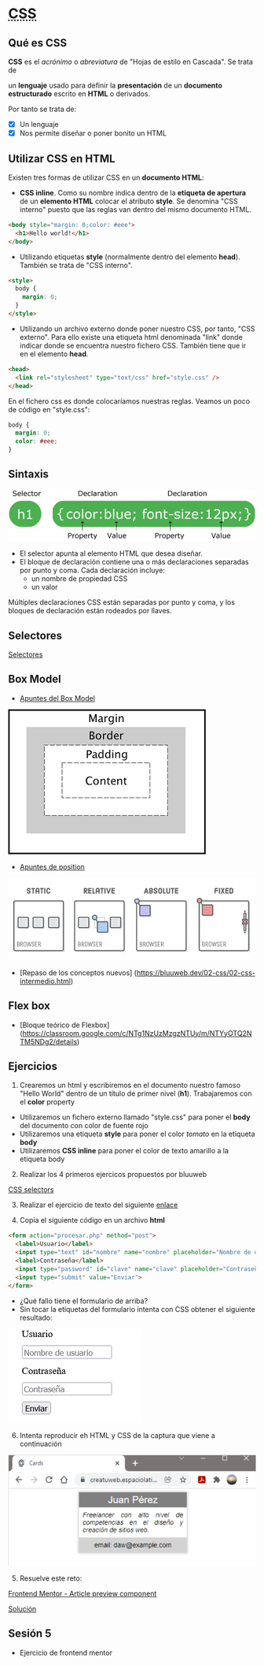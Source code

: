 # <abbr title="Cascading Style Sheets">CSS</abbr>

## Qué es CSS

__CSS__ es el _acrónimo_ o _abreviatura_ de "Hojas de estilo en Cascada". Se trata de

  un __lenguaje__ usado para definir la __presentación__ de un __documento estructurado__ escrito en __HTML__ o derivados.

Por tanto se trata de:

- [x] Un lenguaje
- [x] Nos permite diseñar o poner bonito un HTML

## Utilizar CSS en HTML

Existen tres formas de utilizar CSS en un __documento HTML__:

- __CSS inline__. Como su nombre indica dentro de la __etiqueta de apertura__ de un __elemento HTML__ colocar el atributo __style__. Se denomina "CSS interno" puesto que las reglas van dentro del mismo documento HTML. 

```html
<body style="margin: 0;color: #eee">
  <h1>Hello world!</h1>
</body>
```

- Utilizando etiquetas __style__ (normalmente dentro del elemento __head__). También se trata de "CSS interno".

```html
<style>
  body {
    margin: 0;
  }
</style>
```

- Utilizando un archivo externo donde poner nuestro CSS, por tanto, "CSS externo". Para ello existe una etiqueta html denominada "link" donde indicar donde se encuentra nuestro fichero CSS. También tiene que ir en el elemento __head__.

```html
<head>
  <link rel="stylesheet" type="text/css" href="style.css" />
</head>
```

En el fichero css es donde colocaríamos nuestras reglas. Veamos un poco de código en "style.css":

```css
body {
  margin: 0;
  color: #eee;
}
```

## Sintaxis

![Sintaxis CSS](./assets/selector.gif)

- El selector apunta al elemento HTML que desea diseñar.
- El bloque de declaración contiene una o más declaraciones separadas por punto y coma. Cada declaración incluye:
  - un nombre de propiedad CSS
  - un valor

Múltiples declaraciones CSS están separadas por punto y coma, y ​​los bloques de declaración están rodeados por llaves.

## Selectores

[Selectores](https://bluuweb.dev/02-css/#selectores)

## Box Model
- [Apuntes del Box Model](https://drive.google.com/file/d/1Yh3GQitJgldK16cjelrtfM4tbsuXEI52/view?usp=sharing)

![Box Model](./assets/boxmodel.gif)

- [Apuntes de position](https://classroom.google.com/c/NTg1NzUzMzgzNTUy/m/NTkyMzY0MDcwNjg5/details)

![Position](./assets/position.webp)

- [Repaso de los conceptos nuevos] (https://bluuweb.dev/02-css/02-css-intermedio.html)

## Flex box

- [Bloque teórico de Flexbox] (https://classroom.google.com/c/NTg1NzUzMzgzNTUy/m/NTYyOTQ2NTM5NDg2/details)

## Ejercicios

1. Crearemos un html y escribiremos en el documento nuestro famoso "Hello World" dentro de un título de primer nivel (__h1__). Trabajaremos con el __color__ property
  - Utilizaremos un fichero externo llamado "style.css" para poner el __body__ del documento con color de fuente rojo
  - Utilizaremos una etiqueta __style__ para poner el color _tomato_ en la etiqueta __body__ 
  - Utilizaremos __CSS inline__ para poner el color de texto amarillo a la etiqueta body

2. Realizar los 4 primeros ejercicos propuestos por bluuweb

[CSS selectors](https://www.w3schools.com/css/exercise.asp?filename=exercise_selectors1)

3. Realizar el ejercicio de texto del siguiente [enlace](https://github.com/webferrol/css-simple-text)

4. Copia el siguiente código en un archivo __html__

```html
<form action="procesar.php" method="post">
  <label>Usuario</label>  
  <input type="text" id="nombre" name="nombre" placeholder="Nombre de usuario">
  <label>Contraseña</label>  
  <input type="password" id="clave" name="clave" placeholder="Contraseña">  
  <input type="submit" value="Enviar">  
</form>
```
- ¿Qué fallo tiene el formulario de arriba?
- Sin tocar la etiquetas del formulario intenta con CSS obtener el siguiente resultado:

![Resultado](./assets/screenshot-form-css.png)

6. Intenta reproducir eh HTML y CSS de la captura que viene a continuación

![card](./assets/screenshot-card.png)

5. Resuelve este reto:

[Frontend Mentor - Article preview component](https://www.frontendmentor.io/challenges/article-preview-component-dYBN_pYFT)

[Solución](https://github.com/webferrol/article-preview-component-master)

## Sesión 5

- Ejercicio de frontend mentor

